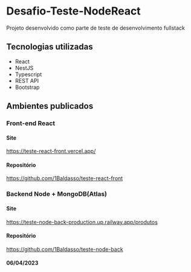 # Desafio-Teste-NodeReact
Projeto desenvolvido como parte de teste de desenvolvimento fullstack

## Tecnologias utilizadas
- React
- NestJS
- Typescript
- REST API
- Bootstrap


## Ambientes publicados

### Front-end React
#### Site
https://teste-react-front.vercel.app/
#### Repositório
https://github.com/1Baldasso/teste-react-front

### Backend Node + MongoDB(Atlas)
#### Site
https://teste-node-back-production.up.railway.app/produtos
#### Repositório
https://github.com/1Baldasso/teste-node-back

#### 06/04/2023
